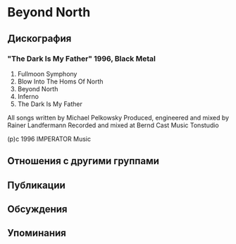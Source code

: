 # Beyond North



## Дискография

### "The Dark Is My Father" 1996, Black Metal

1. Fullmoon Symphony
2. Blow Into The Homs Of North
3. Beyond North
4. Inferno
5. The Dark Is My Father

All songs written by Michael
Pelkowsky
Produced, engineered and mixed by
Rainer Landfermann
Recorded and mixed at Bernd Cast
Music Tonstudio

(p)c 1996 IMPERATOR Music


## Отношения с другими группами


## Публикации


## Обсуждения


## Упоминания


